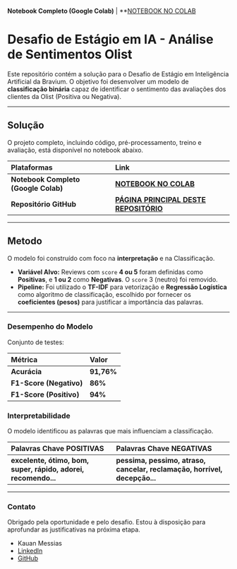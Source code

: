 **Notebook Completo (Google Colab)** | **[NOTEBOOK NO COLAB](https://colab.research.google.com/drive/19xa4bDiOyBAmDuHP-eQfQ9Tp91rfNbax?usp=sharing)
# Desafio de Estágio em IA - Análise de Sentimentos Olist

Este repositório contém a solução para o Desafio de Estágio em Inteligência Artificial da Bravium. O objetivo foi desenvolver um modelo de **classificação binária** capaz de identificar o sentimento das avaliações dos clientes da Olist (Positiva ou Negativa).

---

## Solução

O projeto completo, incluindo código, pré-processamento, treino e avaliação, está disponível no notebook abaixo.

| Plataformas | Link |
| :--- | :--- |
| **Notebook Completo (Google Colab)** | **[NOTEBOOK NO COLAB](https://colab.research.google.com/drive/19xa4bDiOyBAmDuHP-eQfQ9Tp91rfNbax?usp=sharing)** |
| **Repositório GitHub** | **[PÁGINA PRINCIPAL DESTE REPOSITÓRIO](https://github.com/Kauan-Messias/Desafio-Bravium-Analise-Sentimento)** |

---

## Metodo

O modelo foi construído com foco na **interpretação** e na Classificação.

* **Variável Alvo:** Reviews com `score` **4 ou 5** foram definidas como **Positivas**, e **1 ou 2** como **Negativas**. O `score` 3 (neutro) foi removido.
* **Pipeline:** Foi utilizado o **TF-IDF** para vetorização e **Regressão Logística** como algoritmo de classificação, escolhido por fornecer os **coeficientes (pesos)** para justificar a importância das palavras.

---

### Desempenho do Modelo

Conjunto de testes:

| Métrica | Valor |
| :--- | :--- |
| **Acurácia** | **91,76%** |
| **F1-Score (Negativo)** | **86%** |
| **F1-Score (Positivo)** | **94%** |

### Interpretabilidade

O modelo identificou as palavras que mais influenciam a classificação.

| Palavras Chave **POSITIVAS** | Palavras Chave **NEGATIVAS** |
| :--- | :--- |
| **excelente, ótimo, bom, super, rápido, adorei, recomendo...** | **pessima, pessimo, atraso, cancelar, reclamação, horrível, decepção...** |

---

### Contato

Obrigado pela oportunidade e pelo desafio. Estou à disposição para aprofundar as justificativas na próxima etapa.

* Kauan Messias
* [LinkedIn](https://www.linkedin.com/in/kauan-messias/)
* [GitHub](https://github.com/Kauan-Messias)
